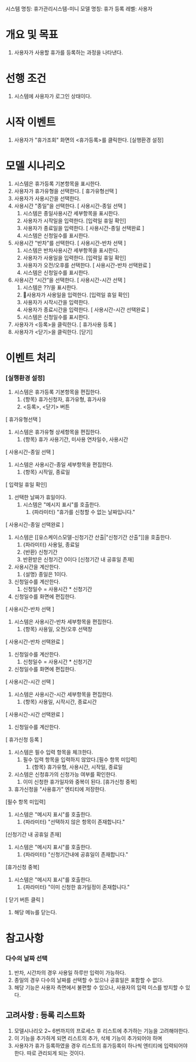 시스템 명칭: 휴가관리시스템-미니
모델 명칭:  휴가 등록
레벨: 사용자

# 개요 및 목표
1. 사용자가 사용할 휴가를 등록하는 과정을 나타낸다.

# 선행 조건
1. 시스템에 사용자가 로그인 상태이다.

# 시작 이벤트
1. 사용자가 "휴가조회" 화면의 <휴가등록>를 클릭한다. [실행환경 설정]

# 모델 시나리오
1. 시스템은 휴가등록 기본항목을 표시한다.
2. 사용자가 휴가유형을 선택한다.  [ 휴가유형선택 ]
3. 사용자가 사용시간을 선택한다.
4. 사용시간 "종일"을 선택한다. [ 사용시간-종일 선택 ]
	1. 시스템은 종일사용시간 세부항목을 표시한다.
	2. 사용자가 시작일을 입력한다. [입력일 휴일 확인]
	3. 사용자가 종료일을 입력한다. [ 사용시간-종일 선택완료 ]
	4. 시스템은 신청일수를 표시한다.
5. 사용시간 "반차"를 선택한다. [ 사용시간-반차 선택 ]
    1. 시스템은 반차사용시간 세부항목을 표시한다.
    2. 사용자가 사용일을 입력한다. [입력일 휴일 확인]
    3. 사용자가 오전/오후를 선택한다. [ 사용시간-반차 선택완료 ]
    4. 시스템은 신청일수를 표시한다.
6. 사용시간 “시간”을 선택한다. [ 사용시간-시간 선택 ]
    1. 시스템은 ??/을 표시한다.
    2. 사용자가 사용일을 입력한다. [입력일 휴일 확인]
    3. 사용자가 시작시간을 입력한다.
    4. 사용자가 종료시간을 입력한다. [ 사용시간-시간 선택완료 ]
    5. 시스템은 신청일수를 표시한다.
7. 사용자가 <등록>을 클릭한다. [ 휴가사용 등록 ]
8. 사용자가 <닫기>을 클릭한다. [닫기]

# 이벤트 처리

### [실행환경 설정]
1. 시스템은 휴가등록 기본항목을 편집한다.
	1. {항목} 휴가신청자, 휴가유형, 휴가사유
	2. <등록>, <닫기> 버튼

[ 휴가유형선택 ]
1. 시스템은 휴가유형 상세항목을 편집한다.
	1. {항목} 휴가 사용기간, 미사용 연차일수, 사용시간

[ 사용시간-종일 선택 ]
1. 시스템은 사용시간-종일 세부항목을 편집한다.
	1. {항목} 시작일, 종료일

[ 입력일 휴일 확인]  
1. 선택한 날짜가 휴일이다.
	1. 시스템은 "메시지 표시"를 호출한다.
		1. {파라미터} "휴가를 신청할 수 없는 날짜입니다."

[ 사용시간-종일 선택완료 ]
1. 시스템은 [[유스케이스모델-신청기간 산출|"신청기간 산출"]]을 호출한다.
	1. {파라미터} 사용일, 종료일
	2. {반환} 신청기간
	3. 반환받은 신청기간 0이다 [신청기간 내 공휴일 존재]
2. 사용시간을 계산한다.
	1. {설명} 종일은 1이다.
3. 신청일수를 계산한다.
	1. 신청일수 = 사용시간 * 신청기간
4. 신청일수를 화면에 편집한다.

[ 사용시간-반차 선택 ]
1. 시스템은 사용시간-반차 세부항목을 편집한다.
	1. {항목} 사용일, 오전/오후 선택창

[ 사용시간-반차 선택완료 ]
1. 신청일수를 계산한다.
	1. 신청일수 = 사용시간 * 신청기간
2. 신청일수를 화면에 편집한다.

[ 사용시간-시간 선택 ]
1. 시스템은 사용시간-시간 세부항목을 편집한다.
	1. {항목} 사용일, 시작시간, 종료시간

 [ 사용시간-시간 선택완료 ]
 1. 신청일수를 계산한다.

[ 휴가신청 등록 ]
1. 시스템은 필수 입력 항목을 체크한다.
	1. 필수 입력 항목을 입력하지 않았다.[필수 항목 미입력]
		1. {항목} 휴가유형, 사용시간, 시작일, 종료일
2. 시스템은 신청휴가의 신청가능 여부를 확인한다.
	1. 이미 신청한 휴가일자와 중복이 된다. [휴가신청 중복]
3. 휴가신청을 "사용휴가" 엔티티에 저장한다.

[필수 항목 미입력]
1. 시스템은 "메시지 표시"를 호출한다.
	1. {파라미터} "선택하지 않은 항목이 존재합니다."

[신청기간 내 공휴일 존재]
1. 시스템은 "메시지 표시"를 호출한다.
	1. {파라미터} "신청기간내에 공휴일이 존재합니다."

[휴가신청 중복]
1. 시스템은 "메시지 표시"를 호출한다.
	1. {파라미터} "이미 신청한 휴가일정이 존재합니다."

[ 닫기 버튼 클릭 ]
1. 해당 메뉴를 닫는다.

# 참고사항

### 다수의 날짜 선택
1. 반차, 시간차의 경우 사용일 하루만 입력이 가능하다.
2. 종일의 경우 다수의 날짜를 선택할 수 있으나 공휴일은 포함할 수 없다.
3. 해당 기능은 사용자 측면에서 불편할 수 있으나, 사용자의 입력 미스를 방지할 수 있다.

## 고려사항 : 등록 리스트화
1.  모델시나리오 2~ 6번까지의 프로세스 후 리스트에 추가하는 기능을 고려해야한다.
3. 이 기능을 추가하게 되면 리스트의 추가, 삭제 기능이 추가되어야 하며
4. 사용자가 휴가 등록하였을 경우 리스트의 휴가등록이 하나씩 엔티티에 입력되어야 한다. 따로 관리되게 되는 것이다.